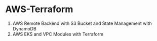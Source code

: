 # AWS-Terraform
1. AWS Remote Backend with S3 Bucket and State Management with DynamoDB
2. AWS EKS and VPC Modules with Terraform
